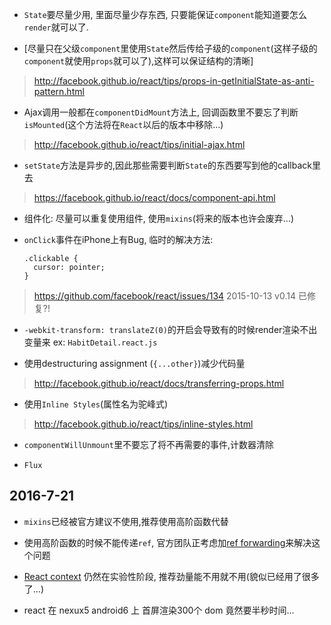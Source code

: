 * `State`要尽量少用, 里面尽量少存东西, 只要能保证`component`能知道要怎么`render`就可以了.

* [尽量只在父级`component`里使用`State`然后传给子级的`component`(这样子级的`component`就使用`props`就可以了),这样可以保证结构的清晰]

> http://facebook.github.io/react/tips/props-in-getInitialState-as-anti-pattern.html

* Ajax调用一般都在`componentDidMount`方法上, 回调函数里不要忘了判断`isMounted`(这个方法将在`React`以后的版本中移除...)
> http://facebook.github.io/react/tips/initial-ajax.html

* `setState`方法是异步的,因此那些需要判断`State`的东西要写到他的callback里去
> https://facebook.github.io/react/docs/component-api.html

* 组件化: 尽量可以重复使用组件, 使用`mixins`(将来的版本也许会废弃...)

* `onClick`事件在iPhone上有Bug, 临时的解决方法:
    ```
    .clickable {
      cursor: pointer;
    }
    ```
> https://github.com/facebook/react/issues/134
2015-10-13 v0.14 已修复?!

* `-webkit-transform: translateZ(0)`的开启会导致有的时候render渲染不出变量来
ex: `HabitDetail.react.js`

* 使用destructuring assignment (`{...other}`)减少代码量
> http://facebook.github.io/react/docs/transferring-props.html

* 使用`Inline Styles`(属性名为驼峰式)
> http://facebook.github.io/react/tips/inline-styles.html

* `componentWillUnmount`里不要忘了将不再需要的事件,计数器清除

* `Flux`

## 2016-7-21
* `mixins`已经被官方建议不使用,推荐使用高阶函数代替

* 使用高阶函数的时候不能传递`ref`, 官方团队正考虑加[ref forwarding](https://github.com/facebook/react/issues/4213)来解决这个问题

* [React context](https://facebook.github.io/react/docs/context.html) 仍然在实验性阶段, 推荐劲量能不用就不用(貌似已经用了很多了...)

* react 在 nexux5 android6 上 首屏渲染300个 dom 竟然要半秒时间...

